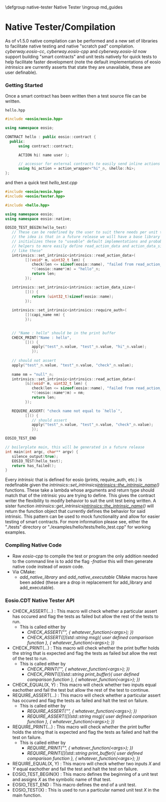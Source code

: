  \defgroup native-tester Native Tester
 \ingroup md_guides

# Native Tester/Compilation

As of v1.5.0 native compilation can be performed and a new set of libraries to facilitate native testing and native "scratch pad" compilation. *cyberway.eosio-cc*, *cyberway.eosio-cpp* and *cyberway.eosio-ld* now support building "smart contracts" and unit tests natively for quick tests to help facilitate faster development \(note the default implementations of eosio *intrinsics* are currently asserts that state they are unavailable, these are user definable\).

### Getting Started

Once a smart contract has been written then a test source file can be written.

`hello.hpp`

```cpp 
#include <eosio/eosio.hpp>

using namespace eosio;

CONTRACT hello : public eosio::contract {
  public:
      using contract::contract;

      ACTION hi( name user );

      // accessor for external contracts to easily send inline actions to your contract
      using hi_action = action_wrapper<"hi"_n, &hello::hi>;
};
```

and then a quick test
*hello_test.cpp*

```cpp
#include <eosio/eosio.hpp>
#include <eosio/tester.hpp>

#include <hello.hpp>

using namespace eosio;
using namespace eosio::native;

EOSIO_TEST_BEGIN(hello_test)
   // These can be redefined by the user to suit there needs per unit test
   // the idea is that in a future release we will have a base library that 
   // initializes these to "useable" default implementations and probably 
   // helpers to more easily define read_action_data and action_data_size intrinsics
   // like these"
   intrinsics::set_intrinsic<intrinsics::read_action_data>(
         [](void* m, uint32_t len) {
            check(len <= sizeof(eosio::name), "failed from read_action_data");
            *((eosio::name*)m) = "hello"_n;
            return len; 
         });

   intrinsics::set_intrinsic<intrinsics::action_data_size>(
         []() {
            return (uint32_t)sizeof(eosio::name);
         });
   
   intrinsics::set_intrinsic<intrinsics::require_auth>(
         [](capi_name nm) {
         });

   
   // "Name : hello" should be in the print buffer
   CHECK_PRINT("Name : hello",
         []() {
            apply("test"_n.value, "test"_n.value, "hi"_n.value);
            });
           
   // should not assert
   apply("test"_n.value, "test"_n.value, "check"_n.value);
   
   name nm = "null"_n;
   intrinsics::set_intrinsic<intrinsics::read_action_data>(
         [&](void* m, uint32_t len) {
            check(len <= sizeof(eosio::name), "failed from read_action_data");
            *((eosio::name*)m) = nm;
            return len; 
         });

   REQUIRE_ASSERT( "check name not equal to `hello`",
         []() {
            // should assert
            apply("test"_n.value, "test"_n.value, "check"_n.value);
            });

EOSIO_TEST_END

// boilerplate main, this will be generated in a future release
int main(int argc, char** argv) {
   silence_output(true);
   EOSIO_TEST(hello_test);
   return has_failed();
}
```

Every *intrinsic* that is defined for eosio (prints, require_auth, etc.) is redefinable given the *intrinsics::set_intrinsics<intrinsics::the_intrinsic_name>()* functions.  These take a lambda whose arguments and return type should match that of the intrinsic you are trying to define.  This gives the contract writer the flexibility to modify behavior to suit the unit test being written. A sister function *intrinsics::get_intrinsics<intrinsics::the_intrinsic_name>()* will return the function object that currently defines the behavior for said intrinsic.  This pattern can be used to mock functionality and allow for easier testing of smart contracts.  For more information please see, either the "./tests" directory or "./examples/hello/tests/hello_test.cpp" for working examples.

### Compiling Native Code
- Raw *eosio-cpp* to compile the test or program the only addition needed to the command line is to add the flag *-fnative* this will then generate native code instead of *wasm* code.
- Via CMake:
    - *add_native_library* and *add_native_executable* CMake macros have been added (these are a drop in replacement for add_library and add_executable).

### Eosio.CDT Native Tester API
- CHECK_ASSERT(...) : This macro will check whether a particular assert has occured and flag the tests as failed but allow the rest of the tests to run.  
    - This is called either by 
        - *CHECK_ASSERT("<assert message>", [](\<args\>){ whatever_function(\<args\>); })*
        - *CHECK_ASSERT([](std::string msg){ user defined comparison function }, [](\<args\>){ whatever_function(\<args>\); })*
- CHECK_PRINT(...) : This macro will check whether the print buffer holds the string that is expected and flag the tests as failed but allow the rest of the test to run.
    - This is called either by 
        - *CHECK_PRINT("<print message>", [](\<args\>){ whatever_function(\<args\>); })*
        - *CHECK_PRINT([](std::string print_buffer){ user defined comparison function }, [](\<args\>){ whatever_function(\<args\>); })*
- CHECK_EQUAL(X, Y) : This macro will check whether two inputs equal eachother and fail the test but allow the rest of the test to continue.
- REQUIRE_ASSERT(...) : This macro will check whether a particular assert has occured and flag the tests as failed and halt the test on failure.  
    - This is called either by 
        - *REQUIRE_ASSERT("<assert message>", [](\<args\>){ whatever_function(\<args\>); })*
        - *REQUIRE_ASSERT([](std::string msg){ user defined comparison function }, [](\<args\>){ whatever_function(\<args\>); })*
- REQUIRE_PRINT(...) : This macro will check whether the print buffer holds the string that is expected and flag the tests as failed and halt the test on failure.
    - This is called either by 
        - *REQUIRE_PRINT("<print message>", [](\<args\>){ whatever_function(\<args\>); })*
        - *REQUIRE_PRINT([](std::string print_buffer){ user defined comparison function }, [](\<args\>){ whatever_function(\<args\>); })*
- REQUIRE_EQUAL(X, Y) : This macro will check whether two inputs *X* and *Y* equal eachother and fail the test and halt the test on failure.
- EOSIO_TEST_BEGIN(X) : This macro defines the beginning of a unit test and assigns *X* as the symbolic name of that test.
- EOSIO_TEST_END : This macro defines the end of a unit test.
- EOSIO_TEST(X) : This is used to run a particular named unit test *X* in the main function.
